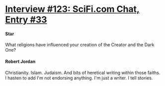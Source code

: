 # [Interview #123: SciFi.com Chat, Entry #33](https://www.theoryland.com/intvmain.php?i=123#33)

#### Star

What religions have influenced your creation of the Creator and the Dark One?

#### Robert Jordan

Christianity. Islam. Judaism. And bits of heretical writing within those faiths. I hasten to add I'm not endorsing anything. I'm just a writer. I tell stories.

